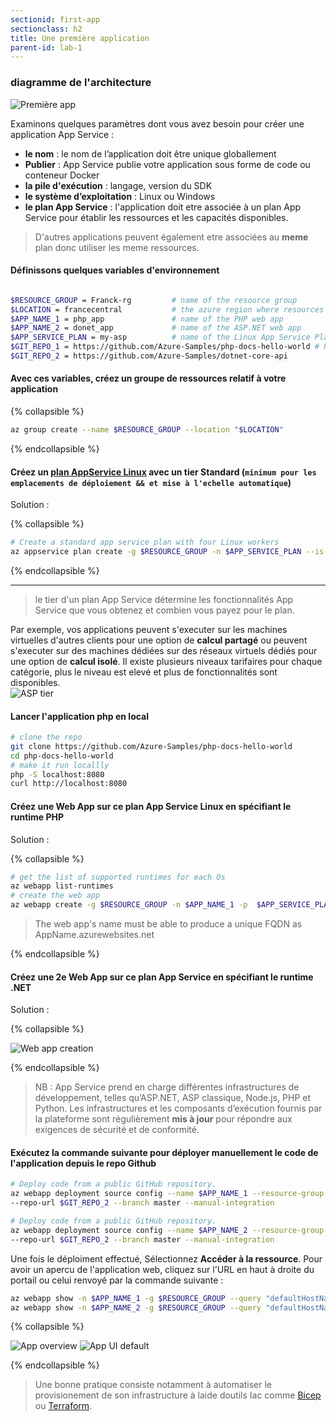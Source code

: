 ```yaml
---
sectionid: first-app
sectionclass: h2
title: Une première application
parent-id: lab-1
---
```



### diagramme de l'architecture

![Première app](/media/lab1/first_app_lab_1.png)

Examinons quelques paramètres dont vous avez besoin pour créer une application App Service :

- **le nom** : le nom de l’application doit être unique globallement
- **Publier** : App Service publie votre application sous forme de code ou conteneur Docker
- **la pile d'exécution** : langage, version du SDK
- **le système d’exploitation** : Linux ou Windows
- **le plan App Service** : l'application doit etre associée à un plan App Service pour établir les ressources et les capacités disponibles.

> D'autres applications peuvent également etre associées au **meme** plan donc utiliser les meme ressources.

#### Définissons quelques variables d'environnement  

``` bash

$RESOURCE_GROUP = Franck-rg         # name of the resource group
$LOCATION = francecentral           # the azure region where resources are hosted
$APP_NAME_1 = php_app               # name of the PHP web app
$APP_NAME_2 = donet_app             # name of the ASP.NET web app 
$APP_SERVICE_PLAN = my-asp          # name of the Linux App Service Plan
$GIT_REPO_1 = https://github.com/Azure-Samples/php-docs-hello-world # Replace the following URL with your own public GitHub repo URL if you have one
$GIT_REPO_2 = https://github.com/Azure-Samples/dotnet-core-api
```

#### Avec ces variables, créez un groupe de ressources relatif à votre application

{% collapsible %}

```bash
az group create --name $RESOURCE_GROUP --location "$LOCATION"
```

{% endcollapsible %}

#### Créez un [plan AppService Linux](https://learn.microsoft.com/en-us/azure/app-service/overview-hosting-plans) avec un tier Standard (`minimum pour les emplacements de déploiement && et mise à l'echelle automatique`)

Solution :

{% collapsible %}

```bash
# Create a standard app service plan with four Linux workers
az appservice plan create -g $RESOURCE_GROUP -n $APP_SERVICE_PLAN --is-linux --number-of-workers 4 --sku S1
```

{% endcollapsible %}

---
> le tier d'un plan App Service détermine les fonctionnalités App Service que vous obtenez et combien vous payez pour le plan.

Par exemple, vos applications peuvent s'executer sur les machines virtuelles d'autres clients pour une option de **calcul partagé** ou peuvent s'executer sur des machines dédiées sur des réseaux virtuels dédiés  pour une option de **calcul isolé**.
Il existe plusieurs niveaux tarifaires pour chaque catégorie, plus le niveau est elevé et plus de fonctionnalités sont disponibles.  
![ASP tier ](/media/lab1/tier_app_service_plan.png)

#### Lancer l'application php en local

```bash
# clone the repo
git clone https://github.com/Azure-Samples/php-docs-hello-world
cd php-docs-hello-world
# make it run locallly
php -S localhost:8080
curl http://localhost:8080
```

#### Créez une Web App sur ce plan App Service Linux en spécifiant le runtime PHP

Solution :

{% collapsible %}

```bash
# get the list of supported runtimes for each Os
az webapp list-runtimes
# create the web app
az webapp create -g $RESOURCE_GROUP -n $APP_NAME_1 -p  $APP_SERVICE_PLAN -r "PHP:8.0" 
```

> The web app's name must be able to produce a unique FQDN as AppName.azurewebsites.net

{% endcollapsible %}

#### Créez une 2e Web App sur ce plan App Service en spécifiant le runtime .NET

Solution :

{% collapsible %}

![Web app creation](/media/lab1/web_app_2_creation.png)

{% endcollapsible %}

> NB : App Service prend en charge différentes infrastructures de développement, telles qu’ASP.NET, ASP classique, Node.js, PHP et Python. Les infrastructures et les composants d’exécution fournis par la plateforme sont régulièrement **mis à jour** pour répondre aux exigences de sécurité et de conformité.

#### Exécutez la commande suivante pour déployer manuellement le code de l'application depuis le repo Github

```bash
# Deploy code from a public GitHub repository. 
az webapp deployment source config --name $APP_NAME_1 --resource-group $RESOURCE_GROUP \
--repo-url $GIT_REPO_2 --branch master --manual-integration
```

```bash
# Deploy code from a public GitHub repository. 
az webapp deployment source config --name $APP_NAME_2 --resource-group $RESOURCE_GROUP \
--repo-url $GIT_REPO_2 --branch master --manual-integration
```

Une fois le déploiment effectué, Sélectionnez **Accéder à la ressource**. Pour avoir un apercu de l'application web, cliquez sur l'URL en haut à droite du portail ou celui renvoyé par la commande suivante :

```bash
az webapp show -n $APP_NAME_1 -g $RESOURCE_GROUP --query "defaultHostName"
az webapp show -n $APP_NAME_2 -g $RESOURCE_GROUP --query "defaultHostName"
```

{% collapsible %}

![App overview](/media/lab1/web_app_overview.png)
![App UI default](/media/lab1/web_app_default_php_page.png)

{% endcollapsible %}

> Une bonne pratique consiste notamment à automatiser le provisionement de son infrastructure à laide doutils Iac comme [Bicep](https://learn.microsoft.com/fr-fr/azure/app-service/provision-resource-bicep) ou [Terraform](https://learn.microsoft.com/fr-fr/azure/app-service/provision-resource-terraform).
